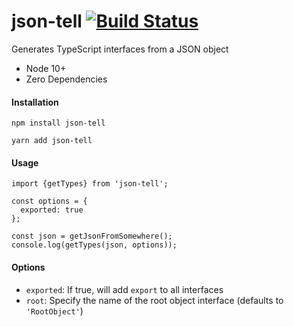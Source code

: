 # json-tell  [![Build Status](https://travis-ci.com/krtools/json-tell.svg?branch=master)](https://travis-ci.com/krtools/json-tell)

Generates TypeScript interfaces from a JSON object

- Node 10+
- Zero Dependencies

#### Installation

```
npm install json-tell
```

```
yarn add json-tell
```

#### Usage

```tsx
import {getTypes} from 'json-tell';

const options = {
  exported: true
};

const json = getJsonFromSomewhere();
console.log(getTypes(json, options));
```

#### Options

- `exported`: If true, will add `export` to all interfaces
- `root`: Specify the name of the root object interface (defaults to `'RootObject'`)

